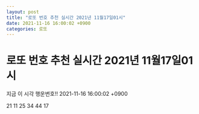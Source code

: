 ```yaml
---
layout: post
title: "로또 번호 추천 실시간 2021년 11월17일01시"
date: 2021-11-16 16:00:02 +0900
categories: 로또
---
```


# 로또 번호 추천 실시간 2021년 11월17일01시

지금 이 시각 행운번호!! 2021-11-16 16:00:02 +0900

 21  11  25  34  44  17 

